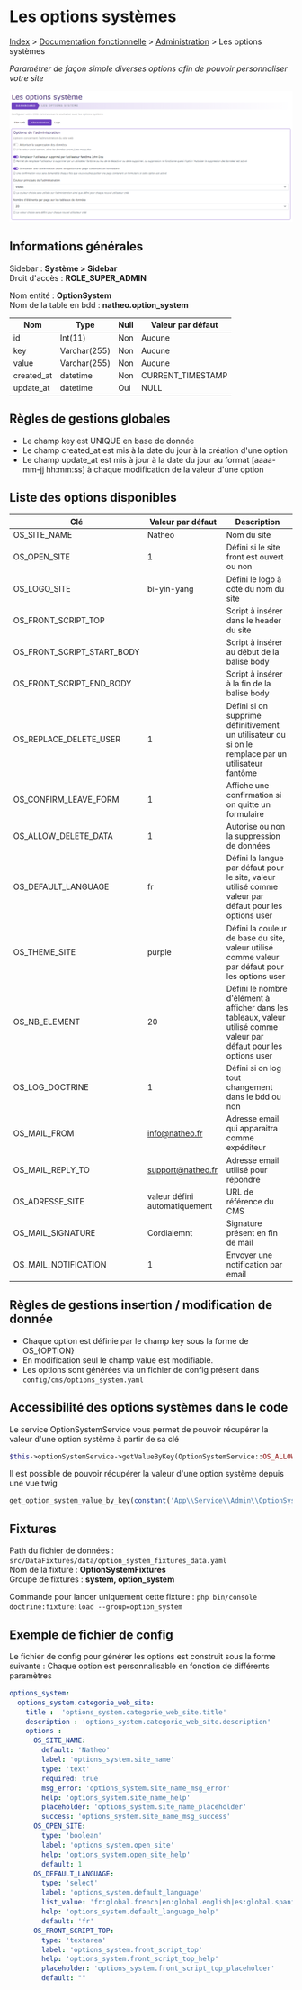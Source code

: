 # Les options systèmes

[Index](../../../../index.md) > [Documentation fonctionnelle](../../index.md) > [Administration](../index.md) > Les options systèmes

*Paramétrer de façon simple diverses options afin de pouvoir personnaliser votre site*

![Options Systèmes](../files/options_system/options_system.png)

## Informations générales
Sidebar : **Système > Sidebar**  
Droit d'accès : **ROLE_SUPER_ADMIN**

Nom entité : **OptionSystem**  
Nom de la table en bdd : **natheo.option_system**

| Nom        | 	Type         | 	Null | 	Valeur par défaut |
|------------|---------------|-------|--------------------|
| id         | 	Int(11)      | 	Non  | 	Aucune            |
| key        | 	Varchar(255) | 	Non  | 	Aucune            |
| value      | 	Varchar(255) | 	Non  | 	Aucune            |
| created_at | 	datetime     | 	Non	 | CURRENT_TIMESTAMP  |
| update_at  | 	datetime     | 	Oui  | 	NULL              |

## Règles de gestions globales
- Le champ key est UNIQUE en base de donnée
- Le champ created_at est mis à la date du jour à la création d'une option
- Le champ update_at est mis à jour à la date du jour au format [aaaa-mm-jj hh:mm:ss] à chaque modification de la valeur d'une option

## Liste des options disponibles

| Clé                         | 	Valeur par défaut            | 	Description                                                                                                           |
|-----------------------------|-------------------------------|------------------------------------------------------------------------------------------------------------------------|
| OS_SITE_NAME                | 	Natheo                       | 	Nom du site                                                                                                           |
| OS_OPEN_SITE                | 	1                            | 	Défini si le site front est ouvert ou non                                                                             |
| OS_LOGO_SITE                | 	bi-yin-yang                  | 	Défini le logo à côté du nom du site                                                                                  |
| OS_FRONT_SCRIPT_TOP         | 	                             | 	Script à insérer dans le header du site                                                                               |
| OS_FRONT_SCRIPT_START_BODY	 | 	                             | Script à insérer au début de la balise body                                                                            |
| OS_FRONT_SCRIPT_END_BODY    | 	                             | 	Script à insérer à la fin de la balise body                                                                           |
| OS_REPLACE_DELETE_USER      | 	1	                           | Défini si on supprime définitivement un utilisateur ou si on le remplace par un utilisateur fantôme                    |
| OS_CONFIRM_LEAVE_FORM       | 	1                            | 	Affiche une confirmation si on quitte un formulaire                                                                   |
| OS_ALLOW_DELETE_DATA        | 	1                            | 	Autorise ou non la suppression de données                                                                             |
| OS_DEFAULT_LANGUAGE         | 	fr                           | 	Défini la langue par défaut pour le site, valeur utilisé comme valeur par défaut pour les options user                |
| OS_THEME_SITE               | 	purple                       | 	Défini la couleur de base du site, valeur utilisé comme valeur par défaut pour les options user                       |
| OS_NB_ELEMENT               | 	20                           | 	Défini le nombre d'élément à afficher dans les tableaux, valeur utilisé comme valeur par défaut pour les options user |
| OS_LOG_DOCTRINE             | 	1                            | 	Défini si on log tout changement dans le bdd ou non                                                                   |
| OS_MAIL_FROM                | info@natheo.fr                | Adresse email qui apparaitra comme expéditeur                                                                          |
| OS_MAIL_REPLY_TO            | support@natheo.fr             | Adresse email utilisé pour répondre                                                                                    |
| OS_ADRESSE_SITE             | valeur défini automatiquement | URL de référence du CMS                                                                                                |
| OS_MAIL_SIGNATURE           | Cordialemnt                   | Signature présent en fin de mail                                                                                       |
| OS_MAIL_NOTIFICATION        | 1                             | Envoyer une notification par email                                                                                     |

## Règles de gestions insertion / modification de donnée
- Chaque option est définie par le champ key sous la forme de OS_{OPTION}
- En modification seul le champ value est modifiable.
- Les options sont générées via un fichier de config présent dans ``config/cms/options_system.yaml``

## Accessibilité des options systèmes dans le code
Le service OptionSystemService vous permet de pouvoir récupérer la valeur d'une option système à partir de sa clé
``` php
$this->optionSystemService->getValueByKey(OptionSystemService::OS_ALLOW_DELETE_DATA);
```

Il est possible de pouvoir récupérer la valeur d'une option système depuis une vue twig

````php
get_option_system_value_by_key(constant('App\\Service\\Admin\\OptionSystemService::OS_SITE_NAME'))
````

## Fixtures
Path du fichier de données : ``src/DataFixtures/data/option_system_fixtures_data.yaml``  
Nom de la fixture : **OptionSystemFixtures**  
Groupe de fixtures : **system, option_system**  

Commande pour lancer uniquement cette fixture : ``php bin/console doctrine:fixture:load --group=option_system``

## Exemple de fichier de config
Le fichier de config pour générer les options est construit sous la forme suivante :
Chaque option est personnalisable en fonction de différents paramètres
````yaml
options_system:
  options_system.categorie_web_site:                                                # Categories de l'option
    title :  'options_system.categorie_web_site.title'                              # Titre de la catégorie
    description : 'options_system.categorie_web_site.description'                   # Description de la catégorie
    options :                                                                       # Liste des options disponibles pour cette catégorie
      OS_SITE_NAME:                                                                 # Clé de l'option
        default: 'Natheo'                                                           # Valeur de l'option
        label: 'options_system.site_name'                                           # Libellé de l'option
        type: 'text'                                                                # Type de l'option (text/boolean/select/textarea)
        required: true                                                              # Valeur obligatoire ou non
        msg_error: 'options_system.site_name_msg_error'                             # Message d'erreur si valeur obligatoire
        help: 'options_system.site_name_help'                                       # Message d'aide
        placeholder: 'options_system.site_name_placeholder'                         # Texte dans le placeholder
        success: 'options_system.site_name_msg_success'                             # Message quand l'option s'est bien enregistrée
      OS_OPEN_SITE:
        type: 'boolean'
        label: 'options_system.open_site'
        help: 'options_system.open_site_help'
        default: 1
      OS_DEFAULT_LANGUAGE:
        type: 'select'
        label: 'options_system.default_language'
        list_value: 'fr:global.french|en:global.english|es:global.spanish'          # Liste dans le cas d'un select sous la forme |cle:valeur|
        help: 'options_system.default_language_help'
        default: 'fr'
      OS_FRONT_SCRIPT_TOP:
        type: 'textarea'
        label: 'options_system.front_script_top'
        help: 'options_system.front_script_top_help'
        placeholder: 'options_system.front_script_top_placeholder'
        default: ""
````
